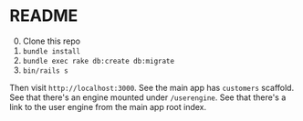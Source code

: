 # README

0. Clone this repo
0. `bundle install`
0. `bundle exec rake db:create db:migrate`
0. `bin/rails s`

Then visit `http://localhost:3000`. See the main app has `customers` scaffold. See that there's an engine mounted under `/userengine`. See that there's a link to the user engine from the main app root index.
